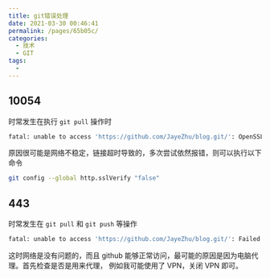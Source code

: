 ```yaml
---
title: git错误处理
date: 2021-03-30 00:46:41
permalink: /pages/65b05c/
categories:
  - 技术
  - GIT
tags:
  - 
---
```

## 10054
时常发生在执行 `git pull` 操作时
```sh
fatal: unable to access 'https://github.com/JayeZhu/blog.git/': OpenSSL SSL_read: Connection was reset, errno 10054
```
原因很可能是网络不稳定，链接超时导致的，多次尝试依然报错，则可以执行以下命令
```sh
git config --global http.sslVerify "false"
```

## 443
时常发生在 `git pull` 和 `git push` 等操作
```sh
fatal: unable to access 'https://github.com/JayeZhu/blog.git/': Failed to connect to github.com port 443: Timed out
```
这时网络是没有问题的，而且 github 能够正常访问，最可能的原因是因为电脑代理。首先检查是否是用来代理，
例如我可能使用了 VPN，关闭 VPN 即可。